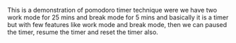 This is a demonstration of pomodoro timer technique were we have two work mode for 25 mins and break mode for 5 mins and basically it is a timer but with few features like work mode and break mode, then we can paused the timer, resume the timer and reset the timer also.
